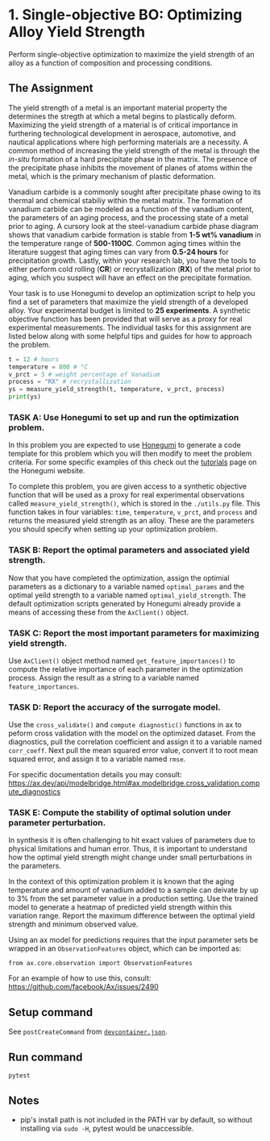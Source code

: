 # 1. Single-objective BO: Optimizing Alloy Yield Strength

Perform single-objective optimization to maximize the yield strength of an alloy as a function of composition and processing conditions.

## The Assignment

The yield strength of a metal is an important material property the determines the stregth at which a metal begins to plastically deform. Maximizing the yield strength of a material is of critical importance in furthering technological development in aerospace, automotive, and nautical applications where high performing materials are a necessity. A common method of increasing the yield strength of the metal is through the *in-situ* formation of a hard precipitate phase in the matrix. The presence of the precipitate phase inhibits the movement of planes of atoms within the metal, which is the primary mechanism of plastic deformation.

Vanadium carbide is a commonly sought after precipitate phase owing to its thermal and chemical stabiliy within the metal matrix. The formation of vanadium carbide can be modeled as a function of the vanadium content, the parameters of an aging process, and the processing state of a metal prior to aging. A cursory look at the steel-vanadium carbide phase diagram shows that vanadium carbide formation is stable from **1-5 wt% vanadium** in the temperature range of **500-1100C**. Common aging times within the literature suggest that aging times can vary from **0.5-24 hours** for precipitation growth. Lastly, within your research lab, you have the tools to either perform cold rolling (**CR**) or recrystallization (**RX**) of the metal prior to aging, which you suspect will have an effect on the precipitate formation.

Your task is to use Honegumi to develop an optimization script to help you find a set of parameters that maximize the yield strength of a developed alloy. Your experimental budget is limited to **25 experiments**. A synthetic objective function has been provided that will serve as a proxy for real experimental measurements. The individual tasks for this assignment are listed below along with some helpful tips and guides for how to approach the problem.

```python
t = 12 # hours
temperature = 800 # °C
v_prct = 3 # weight percentage of Vanadium
process = "RX" # recrystallization
ys = measure_yield_strength(t, temperature, v_prct, process)
print(ys)
```

### **TASK A:** Use Honegumi to set up and run the optimization problem.

In this problem you are expected to use [Honegumi](https://honegumi.readthedocs.io/) to generate a code template for this problem which you will then modify to meet the problem criteria. For some specific examples of this check out the [tutorials](https://honegumi.readthedocs.io/en/latest/tutorials.html) page on the Honegumi website.

To complete this problem, you are given access to a synthetic objective function that will be used as a proxy for real experimental observations called `measure_yield_strength()`, which is stored in the `./utils.py` file. This function takes in four variables: `time`, `temperature`, `v_prct`, and `process` and returns the measured yield strength as an alloy. These are the parameters you should specify when setting up your optimization problem.

### **TASK B:** Report the optimal parameters and associated yield strength.

Now that you have completed the optimization, assign the optimial parameters as a dictionary to a variable named `optimal_params` and the optimal yeild strength to a variable named `optimal_yield_strength`. The default optimization scripts generated by Honegumi already provide a means of accessing these from the `AxClient()` object.

### **TASK C:** Report the most important parameters for maximizing yield strength.

Use `AxClient()` object method named `get_feature_importances()` to compute the relative importance of each parameter in the optimization process. Assign the result as a string to a variable named `feature_importances`.

### **TASK D:** Report the accuracy of the surrogate model.

Use the `cross_validate()` and `compute diagnostic()` functions in ax to peform cross validation with the model on the optimized dataset. From the diagnostics, pull the correlation coefficient and assign it to a variable named `corr_coeff`. Next pull the mean squared error value, convert it to root mean squared error, and assign it to a variable named `rmse`.

For specific documentation details you may consult: https://ax.dev/api/modelbridge.html#ax.modelbridge.cross_validation.compute_diagnostics

### **TASK E:** Compute the stability of optimal solution under parameter perturbation.

In synthesis it is often challenging to hit exact values of parameters due to physical limitations and human error. Thus, it is important to understand how the optimal yield strength might change under small perturbations in the parameters. 

In the context of this optimization problem it is known that the aging temperature and amount of vanadium added to a sample can deivate by up to 3% from the set parameter value in a production setting. Use the trained model to generate a heatmap of predicted yield strength within this variation range. Report the maximum difference between the optimal yield strength and minimum observed value.

Using an ax model for predictions requires that the input parameter sets be wrapped in an `ObservationFeatures` object, which can be imported as:

`from ax.core.observation import ObservationFeatures`

For an example of how to use this, consult: https://github.com/facebook/Ax/issues/2490

## Setup command

See `postCreateCommand` from [`devcontainer.json`](.devcontainer/devcontainer.json).

## Run command
`pytest`

## Notes
- pip's install path is not included in the PATH var by default, so without installing via `sudo -H`, pytest would be unaccessible.
